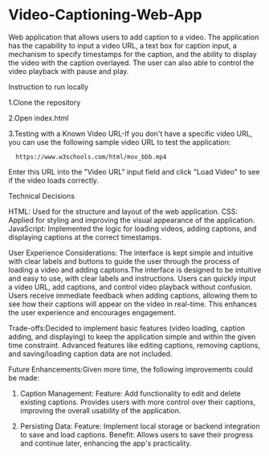 # Video-Captioning-Web-App
Web application that allows users to add caption to a video. The application has the capability to input a video URL, a text box for caption input, a mechanism to specify timestamps for the caption, and the ability to display the video with the caption overlayed. The user can also able to control the video playback with pause and play.

Instruction to run locally 

1.Clone the repository

2.Open index.html

3.Testing with a Known Video URL-If you don't have a specific video URL, you can use the following sample video URL to test the application: 
  
      https://www.w3schools.com/html/mov_bbb.mp4
      
Enter this URL into the "Video URL" input field and click "Load Video" to see if the video loads correctly.




Technical Decisions

 HTML: Used for the structure and layout of the web application.
 CSS: Applied for styling and improving the visual appearance of the application.
 JavaScript: Implemented the logic for loading videos, adding captions, and displaying captions at the correct timestamps.



User Experience Considerations:
The interface is kept simple and intuitive with clear labels and buttons to guide the user through the process of loading a video and adding captions.The interface is designed to be intuitive and easy to use, with clear labels and instructions. Users can quickly input a video URL, add captions, and control video playback without confusion.
Users receive immediate feedback when adding captions, allowing them to see how their captions will appear on the video in real-time. This enhances the user experience and encourages engagement.



Trade-offs:Decided to implement basic features (video loading, caption adding, and displaying) to keep the application simple and within the given time constraint. Advanced features like editing  captions, removing captions, and saving/loading caption data are not included.



Future Enhancements:Given more time, the following improvements could be made:

  1. Caption Management:
  Feature: Add functionality to edit and delete existing captions.
  Provides users with more control over their captions, improving the overall usability of the application.

  2. Persisting Data:
  Feature: Implement local storage or backend integration to save and load captions.
  Benefit: Allows users to save their progress and continue later, enhancing the app's practicality.


